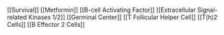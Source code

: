 [[Survival]]
[[Metformin]]
[[B-cell Activating Factor]]
[[Extracellular Signal-related Kinases 1/2]]
[[Germinal Center]]
[[T Follicular Helper Cell]]
[[T(h)2 Cells]]
[[B Effector 2 Cells]]
